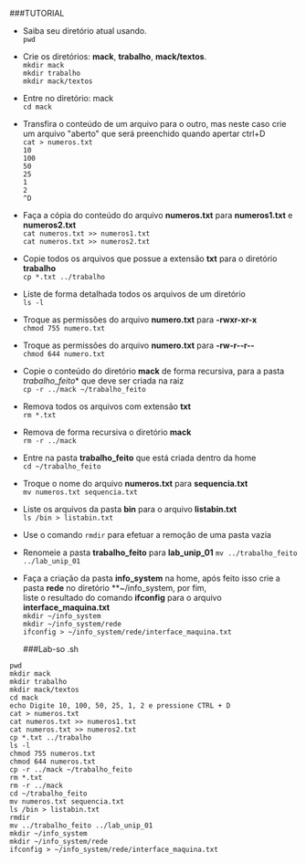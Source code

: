 ###TUTORIAL

* Saiba seu diretório atual usando.  
  `pwd`  

* Crie os diretórios: **mack**, **trabalho**, **mack/textos**.  
  `mkdir mack`  
  `mkdir trabalho`    
  `mkdir mack/textos` 
  
  
* Entre no diretório: mack  
  `cd mack`  
  
  
* Transfira o conteúdo de um arquivo para o outro, mas neste caso crie um arquivo "aberto" que será preenchido quando apertar ctrl+D  
 `cat > numeros.txt`  
 `10`   
 `100`    
 `50`    
 `25`    
 `1`    
 `2`    
 `^D` 
 
* Faça a cópia do conteúdo do arquivo **numeros.txt** para **numeros1.txt** e **numeros2.txt**  
  `cat numeros.txt >> numeros1.txt`  
  `cat numeros.txt >> numeros2.txt`  
  
* Copie todos os arquivos que possue a extensão **txt** para o diretório **trabalho**    
 `cp *.txt ../trabalho`  
 
* Liste de forma detalhada todos os arquivos de um diretório  
  `ls -l`  

* Troque as permissões do arquivo **numero.txt** para **-rwxr-xr-x**  
  `chmod 755 numero.txt`  
  
* Troque as permissões do arquivo **numero.txt** para **-rw-r--r--**  
  `chmod 644 numero.txt`  
  
* Copie o conteúdo do diretório **mack** de forma recursiva, para a pasta *trabalho_feito** que deve ser criada na raiz  
  `cp -r ../mack ~/trabalho_feito`  
  
* Remova todos os arquivos com extensão **txt**  
 `rm *.txt`  
 
* Remova de forma recursiva o diretório **mack**  
  `rm -r ../mack`  
  
* Entre na pasta **trabalho_feito** que está criada dentro da home  
  `cd ~/trabalho_feito`  
  
* Troque o nome do arquivo **numeros.txt** para **sequencia.txt**  
 `mv numeros.txt sequencia.txt`  
 
* Liste os arquivos da pasta **bin** para o arquivo **listabin.txt**  
  `ls /bin > listabin.txt`  
  
* Use o comando `rmdir` para efetuar a remoção de uma pasta vazia  

* Renomeie a pasta **trabalho_feito** para **lab_unip_01**
  `mv ../trabalho_feito ../lab_unip_01`  
  
* Faça a criação da pasta **info_system** na home, após feito isso crie a pasta **rede** no diretório **~/info_system, por fim,  
  liste o resultado do comando **ifconfig** para o arquivo **interface_maquina.txt**  
  `mkdir ~/info_system`  
  `mkdir ~/info_system/rede`  
  `ifconfig > ~/info_system/rede/interface_maquina.txt`  
  
  
  
  ###Lab-so .sh  
```  
pwd
mkdir mack
mkdir trabalho
mkdir mack/textos
cd mack
echo Digite 10, 100, 50, 25, 1, 2 e pressione CTRL + D
cat > numeros.txt
cat numeros.txt >> numeros1.txt
cat numeros.txt >> numeros2.txt
cp *.txt ../trabalho
ls -l
chmod 755 numeros.txt
chmod 644 numeros.txt
cp -r ../mack ~/trabalho_feito
rm *.txt
rm -r ../mack
cd ~/trabalho_feito
mv numeros.txt sequencia.txt
ls /bin > listabin.txt
rmdir
mv ../trabalho_feito ../lab_unip_01
mkdir ~/info_system
mkdir ~/info_system/rede
ifconfig > ~/info_system/rede/interface_maquina.txt  
```
  
  
  




















 
